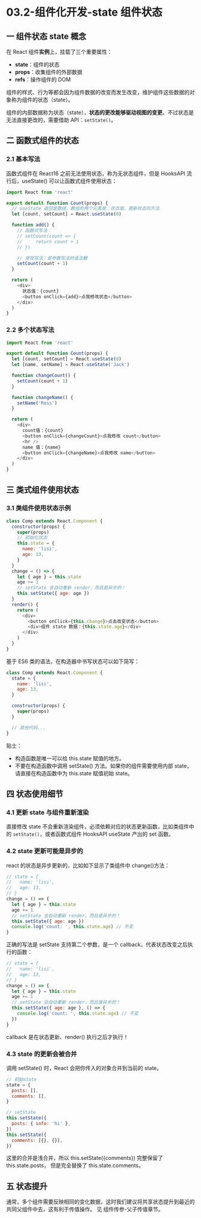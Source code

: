 # 03.2-组件化开发-state 组件状态

## 一 组件状态 state 概念

在 React 组件**实例**上，挂载了三个重要属性：

- **state**：组件的状态
- **props**：收集组件的外部数据
- **refs**：操作组件的 DOM

组件的样式、行为等都会因为组件数据的改变而发生改变，维护组件这些数据的对象称为组件的状态（state）。

组件的内部数据称为状态（state），**状态的更改能够驱动视图的变更**。不过状态是无法直接更改的，需要借助 API：`setState()`。

## 二 函数式组件的状态

### 2.1 基本写法

函数式组件在 React16 之前无法使用状态，称为无状态组件，但是 HooksAPI 流行后，useState() 可以让函数式组件使用状态：

```js
import React from 'react'

export default function Count(props) {
  // useState 返回是数组，数组的两个元素是：状态值、更新状态的方法
  let [count, setCount] = React.useState(0)

  function add() {
    // 函数式写法：
    // setCount(count => {
    //     return count + 1
    // })

    // 常规写法：是参数写法的语法糖
    setCount(count + 1)
  }

  return (
    <div>
      状态值：{count}
      <button onClick={add}>点我修改状态</button>
    </div>
  )
}
```

### 2.2 多个状态写法

```js
import React from 'react'

export default function Count(props) {
  let [count, setCount] = React.useState(0)
  let [name, setName] = React.useState('Jack')

  function changeCount() {
    setCount(count + 1)
  }

  function changeName() {
    setName('Ross')
  }

  return (
    <div>
      count值：{count}
      <button onClick={changeCount}>点我修改 count</button>
      <hr />
      name 值：{name}
      <button onClick={changeName}>点我修改 name</button>
    </div>
  )
}
```

## 三 类式组件使用状态

### 3.1 类组件使用状态示例

```js
class Comp extends React.Component {
  constructor(props) {
    super(props)
    // 初始化状态
    this.state = {
      name: 'lisi',
      age: 13,
    }
  }
  change = () => {
    let { age } = this.state
    age += 1
    // setState 会自动重新 render，而且是异步的！
    this.setState({ age: age })
  }
  render() {
    return (
      <div>
        <button onClick={this.change}>点击改变状态</button>
        <div>组件 state 数据：{this.state.age}</div>
      </div>
    )
  }
}
```

基于 ES6 类的语法，在构造器中书写状态可以如下简写：

```js
class Comp extends React.Component {
  state = {
    name: 'lisi',
    age: 13,
  }

  constructor(props) {
    super(props)
  }

  // 其他代码...
}
```

贴士：

- 构造函数是唯一可以给 this.state 赋值的地方。
- 不要在构造函数中调用 setState() 方法。如果你的组件需要使用内部 state，请直接在构造函数中为 this.state 赋值初始 state。

## 四 状态使用细节

### 4.1 更新 state 与组件重新渲染

直接修改 state 不会重新渲染组件，必须依赖对应的状态更新函数，比如类组件中的 `setState()`，或者函数式组件 HooksAPI useState 产出的 set 函数。

### 4.2 state 更新可能是异步的

react 的状态是异步更新的，比如如下显示了类组件中 change()方法：

```js
// state = {
//   name: 'lisi',
//   age: 13,
// }
change = () => {
  let { age } = this.state
  age += 1
  // setState 会自动重新 render，而且是异步的！
  this.setState({ age: age })
  console.log('count: ', this.state.age) // 不变
}
```

正确的写法是 setState 支持第二个参数，是一个 callback，代表状态改变之后执行的函数：

```js
// state = {
//   name: 'lisi',
//   age: 13,
// }
change = () => {
  let { age } = this.state
  age += 1
  // setState 会自动重新 render，而且是异步的！
  this.setState({ age: age }, () => {
    console.log('count: ', this.state.age) // 不变
  })
}
```

callback 是在状态更新、render() 执行之后才执行！

### 4.3 state 的更新会被合并

调用 setState() 时，React 会把你传入的对象合并到当前的 state。

```js
// 初始state
state = {
  posts: [],
  comments: [],
}

// setState
this.setState({
  posts: { info: 'hi' },
})
this.setState({
  comments: [{}, {}],
})
```

这里的合并是浅合并，所以 this.setState({comments}) 完整保留了 this.state.posts， 但是完全替换了 this.state.comments。

## 五 状态提升

通常，多个组件需要反映相同的变化数据，这时我们建议将共享状态提升到最近的共同父组件中去，这有利于传值操作。
见 组件传参-父子传值章节。
